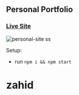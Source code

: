 ## Personal Portfolio

### [Live Site](https://zahidhasan.vercel.app/)

![personal-site ss](https://user-images.githubusercontent.com/45768533/125585800-9c8ae7ff-44f7-4d64-b730-fe596d132f9b.JPG)


Setup:
- run ```npm i && npm start```

# zahid

